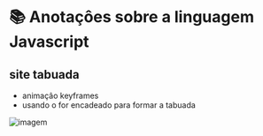 # 📚 Anotaçôes sobre a linguagem Javascript
 
 ## site tabuada

 * animaçâo keyframes
 * usando o for encadeado para formar a tabuada

![imagem](https://github.com/leandroluizpereira/javascripts/blob/main/site-tabuada/tabuada.png)

